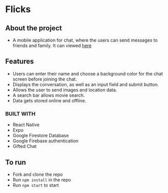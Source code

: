 # Flicks

## About the project

- A mobile application for chat, where the users can send messages to friends and family. It can viewed [here](https://flickssearch.netlify.app/)
## Features

- Users can enter their name and choose a background color for the chat screen
before joining the chat.
- Displays the conversation, as well as an input field and submit button.
- Allows the user to send images and location data.
- A search bar allows movie search. 
- Data gets stored online and offline.

### BUILT WITH

- React Native
- Expo
- Google Firestore Database
- Google Firebase authentication
- Gifted Chat

## To run

- Fork and clone the repo
- Run ```npm install``` in the repo
- Run ```npm start``` to start
